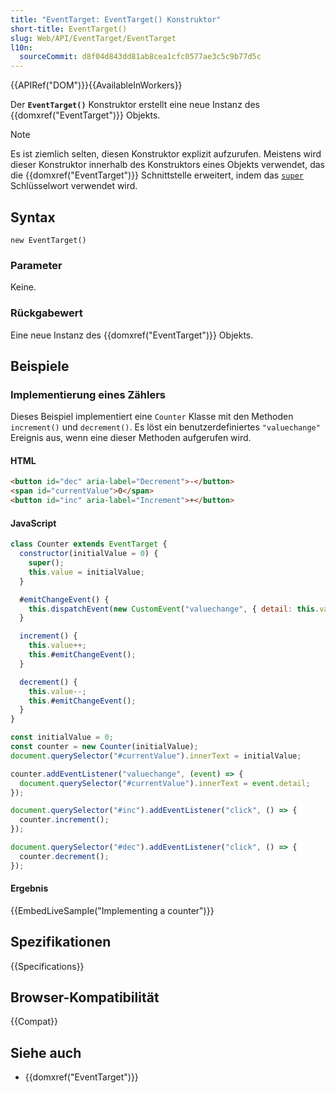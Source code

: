 ```yaml
---
title: "EventTarget: EventTarget() Konstruktor"
short-title: EventTarget()
slug: Web/API/EventTarget/EventTarget
l10n:
  sourceCommit: d8f04d843dd81ab8cea1cfc0577ae3c5c9b77d5c
---
```


{{APIRef("DOM")}}{{AvailableInWorkers}}

Der **`EventTarget()`** Konstruktor erstellt eine neue Instanz des {{domxref("EventTarget")}} Objekts.

> [!NOTE]
> Es ist ziemlich selten, diesen Konstruktor explizit aufzurufen. Meistens wird dieser Konstruktor innerhalb des Konstruktors eines Objekts verwendet, das die {{domxref("EventTarget")}} Schnittstelle erweitert, indem das [`super`](/de/docs/Web/JavaScript/Reference/Operators/super) Schlüsselwort verwendet wird.

## Syntax

```js-nolint
new EventTarget()
```

### Parameter

Keine.

### Rückgabewert

Eine neue Instanz des {{domxref("EventTarget")}} Objekts.

## Beispiele

### Implementierung eines Zählers

Dieses Beispiel implementiert eine `Counter` Klasse mit den Methoden `increment()` und `decrement()`. Es löst ein benutzerdefiniertes `"valuechange"` Ereignis aus, wenn eine dieser Methoden aufgerufen wird.

#### HTML

```html
<button id="dec" aria-label="Decrement">-</button>
<span id="currentValue">0</span>
<button id="inc" aria-label="Increment">+</button>
```

#### JavaScript

```js
class Counter extends EventTarget {
  constructor(initialValue = 0) {
    super();
    this.value = initialValue;
  }

  #emitChangeEvent() {
    this.dispatchEvent(new CustomEvent("valuechange", { detail: this.value }));
  }

  increment() {
    this.value++;
    this.#emitChangeEvent();
  }

  decrement() {
    this.value--;
    this.#emitChangeEvent();
  }
}

const initialValue = 0;
const counter = new Counter(initialValue);
document.querySelector("#currentValue").innerText = initialValue;

counter.addEventListener("valuechange", (event) => {
  document.querySelector("#currentValue").innerText = event.detail;
});

document.querySelector("#inc").addEventListener("click", () => {
  counter.increment();
});

document.querySelector("#dec").addEventListener("click", () => {
  counter.decrement();
});
```

#### Ergebnis

{{EmbedLiveSample("Implementing a counter")}}

## Spezifikationen

{{Specifications}}

## Browser-Kompatibilität

{{Compat}}

## Siehe auch

- {{domxref("EventTarget")}}
